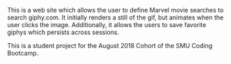 This is a web site which allows the user to define Marvel movie searches to search giphy.com. It initially renders a still of the gif, but animates when the user clicks the image. Additionally, it allows the users to save favorite giphys which persists across sessions.

This is a student project for the August 2018 Cohort of the SMU Coding Bootcamp.